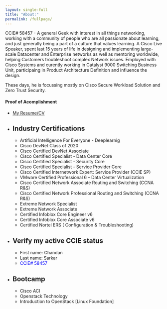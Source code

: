 ```yaml
---
layout: single-full
title: "About:"
permalink: /fullpage/
---
```


CCIE# 58457 - A general Geek with interest in all things networking, working with a community of people who are all passionate about learning, and just generally being a part of a culture that values learning. A Cisco Live Speaker, spent last 15 years of  life in designing and implementing large-scale Datacenter and Enterprise networks as well as mentoring worldwide, helping Customers troubleshoot complex Network issues. Employed with Cisco Systems and curently working in Catalyst 9000 Switching Business Unit, participaing in Product Architecture Definition and influence the design. 

These days, he is focussing mostly on Cisco Secure Workload Solution and Zero Trust Security.

#### Proof of Acomplishment
* [My Resume/CV][1]
* ## Industry Certifications
    * Artificial Intelligence For Everyone -  Deeplearnig
    * Cisco DevNet Class of 2020
    * Cisco Certified DevNet Associate 
    * Cisco Certified Specialist - Data Center Core 
    * Cisco Certified Specialist - Security Core 
    * Cisco Certified Specialist - Service Provider Core
    * Cisco Certified Internetwork Expert: Service Provider (CCIE SP)
    * VMware Certified Professional 6 – Data Center Virtualization
    * Cisco Certified Network Associate Routing and Switching (CCNA R&S)
    * Cisco Certified Network Professional Routing and Switching (CCNA R&S)
    * Extreme Network Specialist
    * Extreme Network Associate
    * Certified Infoblox Core Engineer v6
    * Certified Infoblox Core Associate v6
    * Certified Nortel ERS ( Configuration & Troubleshooting)
    
* ## Verify my active CCIE status
    * First name: Chandan
    * Last name: Sarkar
    * <span style="color:blue"> CCIE# 58457</span>

* ## Bootcamp
    * Cisco ACI
    * Openstack Technology
    * Introduction to OpenStack [Linux Foundation]


<!------------------------------- FOOTER --------------------------------->

[1]: /assets/resume.pdf
[2]: mailto:peter@pwills.com

